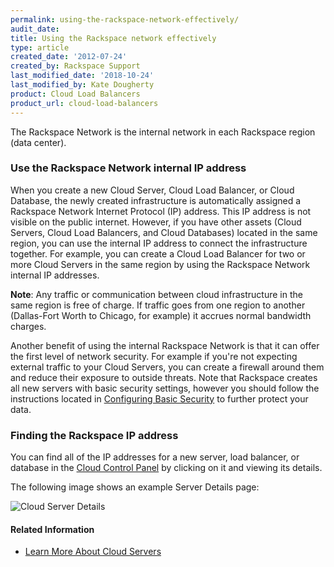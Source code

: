 ```yaml
---
permalink: using-the-rackspace-network-effectively/
audit_date:
title: Using the Rackspace network effectively
type: article
created_date: '2012-07-24'
created_by: Rackspace Support
last_modified_date: '2018-10-24'
last_modified_by: Kate Dougherty
product: Cloud Load Balancers
product_url: cloud-load-balancers
---
```


The Rackspace Network is the internal network in each Rackspace region
(data center).

### Use the Rackspace Network internal IP address

When you create a new Cloud Server, Cloud Load Balancer, or Cloud
Database, the newly created infrastructure is automatically assigned a
Rackspace Network Internet Protocol (IP) address. This IP address is not
visible on the public internet. However, if you have other assets (Cloud
Servers, Cloud Load Balancers, and Cloud Databases) located in the same
region, you can use the internal IP address to connect the infrastructure
together. For example, you can create a Cloud Load Balancer for two or more
Cloud Servers in the same region by using the Rackspace Network internal IP
addresses.

**Note**: Any traffic or communication between cloud infrastructure in
the same region is free of charge. If traffic goes from one region to
another (Dallas-Fort Worth to Chicago, for example) it accrues normal
bandwidth charges.

Another benefit of using the internal Rackspace Network is that it can
offer the first level of network security. For example if you're not
expecting external traffic to your Cloud Servers, you can create a
firewall around them and reduce their exposure to outside threats. Note
that Rackspace creates all new servers with basic security settings,
however you should follow the instructions located in [Configuring Basic
Security](/how-to/configuring-basic-security) to
further protect your data.

### Finding the Rackspace IP address

You can find all of the IP addresses for a new server, load balancer, or
database in the [Cloud Control Panel](https://login.rackspace.com) by clicking on it and viewing its details.

The following image shows an example Server Details page:

<img src="{% asset_path cloud-load-balancers/using-the-rackspace-network-effectively/Server%20Details.png %}" alt="Cloud Server Details" />

#### Related Information

- [Learn More About Cloud Servers](/how-to/learn-more-about-cloud-servers)
